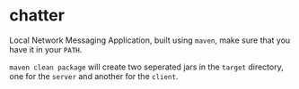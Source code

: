 # chatter

Local Network Messaging Application, built using `maven`, make sure that you have it in your `PATH`.

`maven clean package` will create two seperated jars in the `target` directory, one for the `server` and another for the  `client`.
